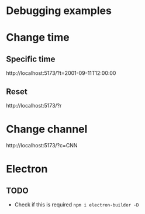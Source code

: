 Debugging examples
==================

# Change time

## Specific time

http://localhost:5173/?t=2001-09-11T12:00:00

## Reset

http://localhost:5173/?r

# Change channel

http://localhost:5173/?c=CNN

# Electron

## TODO

* Check if this is required `npm i electron-builder -D`

